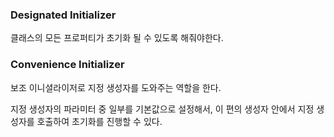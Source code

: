 ### Designated Initializer
 클래스의 모든 프로퍼티가 초기화 될 수 있도록 해줘야한다.
### Convenience Initializer
보조 이니셜라이저로 지정 생성자를 도와주는 역할을 한다.

지정 생성자의 파라미터 중 일부를 기본값으로 설정해서, 이 편의 생성자 안에서 지정 생성자를 호출하여 초기화를 진행할 수 있다.